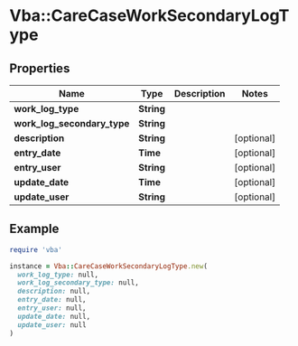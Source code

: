 # Vba::CareCaseWorkSecondaryLogType

## Properties

| Name | Type | Description | Notes |
| ---- | ---- | ----------- | ----- |
| **work_log_type** | **String** |  |  |
| **work_log_secondary_type** | **String** |  |  |
| **description** | **String** |  | [optional] |
| **entry_date** | **Time** |  | [optional] |
| **entry_user** | **String** |  | [optional] |
| **update_date** | **Time** |  | [optional] |
| **update_user** | **String** |  | [optional] |

## Example

```ruby
require 'vba'

instance = Vba::CareCaseWorkSecondaryLogType.new(
  work_log_type: null,
  work_log_secondary_type: null,
  description: null,
  entry_date: null,
  entry_user: null,
  update_date: null,
  update_user: null
)
```

